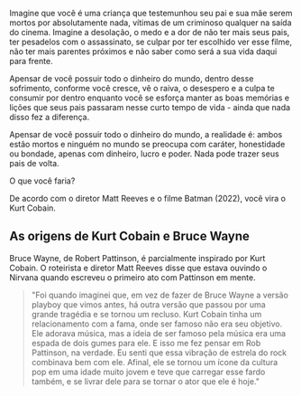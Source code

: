 Imagine que você é uma criança que testemunhou seu pai e sua mãe serem mortos por absolutamente nada, vítimas de um criminoso qualquer na saída do cinema. Imagine a desolação, o medo e a dor de não ter mais seus pais, ter pesadelos com o assassinato, se culpar por ter escolhido ver esse filme, não ter mais parentes próximos e não saber como será a sua vida daqui para frente.

 Apensar de você possuir todo o dinheiro do mundo, dentro desse sofrimento, conforme você cresce, vê o raiva, o desespero e a culpa te consumir por dentro enquanto você se esforça manter as boas memórias e lições que seus pais passaram nesse curto tempo de vida - ainda que nada disso fez a diferença.

 Apensar de você possuir todo o dinheiro do mundo, a realidade é: ambos estão mortos e ninguém no mundo se preocupa com caráter, honestidade ou bondade, apenas com dinheiro, lucro e poder. Nada pode trazer seus pais de volta.

O que você faria?

De acordo com o diretor Matt Reeves e o filme Batman (2022), você vira o Kurt Cobain. 

## As origens de Kurt Cobain e Bruce Wayne

Bruce Wayne, de Robert Pattinson, é parcialmente inspirado por Kurt Cobain. O roteirista e diretor Matt Reeves disse que estava ouvindo o Nirvana quando escreveu o primeiro ato com Pattinson em mente.

>"Foi quando imaginei que, em vez de fazer de Bruce Wayne a versão playboy que vimos antes, há outra versão que passou por uma grande tragédia e se tornou um recluso. Kurt Cobain tinha um relacionamento com a fama, onde ser famoso não era seu objetivo. Ele adorava música, mas a ideia de ser famoso pela música era uma espada de dois gumes para ele. E isso me fez pensar em Rob Pattinson, na verdade. Eu senti que essa vibração de estrela do rock combinava bem com ele. Afinal, ele se tornou um ícone da cultura pop em uma idade muito jovem e teve que carregar esse fardo também, e se livrar dele para se tornar o ator que ele é hoje."

